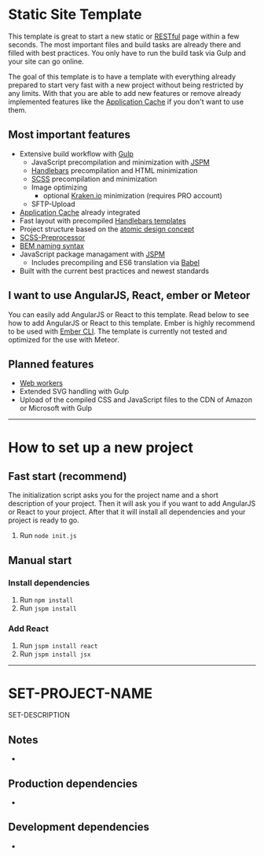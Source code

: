 Static Site Template
===
This template is great to start a new static or [RESTful](http://en.wikipedia.org/wiki/Representational_state_transfer) page within a few seconds. The most important files and build tasks are already there and filled with best practices. You only have to run the build task via Gulp and your site can go online.

The goal of this template is to have a template with everything already prepared to start very fast with a new project without being restricted by any limits. With that you are able to add new features or remove already implemented features like the [Application Cache](http://www.html5rocks.com/en/tutorials/appcache/beginner/) if you don't want to use them.

Most important features
---
* Extensive build workflow with [Gulp](http://gulpjs.com/)
    + JavaScript precompilation and minimization with [JSPM](http://jspm.io/)
    + [Handlebars](http://handlebarsjs.com/) precompilation and HTML minimization
    + [SCSS](http://sass-lang.com/) precompilation and minimization
    + Image optimizing
        - optional [Kraken.io](https://kraken.io/) minimization (requires PRO account)
    + SFTP-Upload
* [Application Cache](http://www.html5rocks.com/en/tutorials/appcache/beginner/) already integrated
* Fast layout with precompiled [Handlebars templates](http://handlebarsjs.com/)
* Project structure based on the [atomic design concept](http://patternlab.io/)
* [SCSS-Preprocessor](http://sass-lang.com/)
* [BEM naming syntax](http://csswizardry.com/2013/01/mindbemding-getting-your-head-round-bem-syntax/)
* JavaScript package managament with [JSPM](http://jspm.io/)
    + Includes precompiling and ES6 translation via [Babel](https://babeljs.io/)
* Built with the current best practices and newest standards

I want to use AngularJS, React, ember or Meteor
---
You can easily add AngularJS or React to this template. Read below to see how to add AngularJS or React to this template. Ember is highly recommend to be used with [Ember CLI](http://www.ember-cli.com/). The template is currently not tested and optimized for the use with Meteor.

Planned features
---
* [Web workers](http://www.html5rocks.com/en/tutorials/workers/basics/)
* Extended SVG handling with Gulp
* Upload of the compiled CSS and JavaScript files to the CDN of Amazon or Microsoft with Gulp

---

How to set up a new project
===

Fast start (recommend)
---
The initialization script asks you for the project name and a short description of your project. Then it will ask you if you want to add AngularJS or React to your project. After that it will install all dependencies and your project is ready to go.

1. Run `node init.js`

Manual start
---

### Install dependencies
1. Run `npm install`
1. Run `jspm install`

### Add React
1. Run `jspm install react`
1. Run `jspm install jsx`

---

SET-PROJECT-NAME
===
SET-DESCRIPTION

Notes
---
*

Production dependencies
---
*

Development dependencies
---
*
